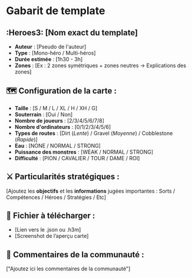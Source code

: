 # Gabarit de template
## :Heroes3: [Nom exact du template]
- **​Auteur** : [Pseudo de l'auteur]
- **Type** : [Mono-héro / Multi-héros]
- **Durée estimée** : [1h30 - 3h]
- **Zones** : [Ex : 2 zones symétriques + zones neutres -> Explications des zones]

## 🗺️ Configuration de la carte :
- **Taille** : [S / M / L / XL / H / XH / G]
- **Souterrain** : [Oui / Non]
- **Nombre de joueurs** : [2/3/4/5/6/7/8]
- **Nombre d'ordinateurs** : [0/1/2/3/4/5/6]
- **Types de routes** : [Dirt (_Lente_) / Gravel (_Moyenne_) / Cobblestone (_Rapide_)]
- **Eau** : [NONE / NORMAL / STRONG]
- **Puissance des monstres** : [WEAK / NORMAL / STRONG]
- **Difficulté** : [PION / CAVALIER / TOUR / DAME / ROI]

## ⚔️ Particularités stratégiques :
[Ajoutez les **objectifs** et les **informations** jugées importantes : Sorts / Compétences / Héroes / Stratégies / Etc]

## 📜 Fichier à télécharger :
- [Lien vers le .json ou .h3m]
- [Screenshot de l’aperçu carte]

## 💬​ Commentaires de la communauté :
["Ajoutez ici les commentaires de la communauté"]  